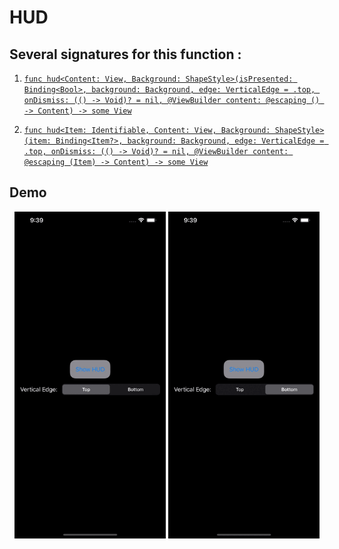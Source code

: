 # HUD

## Several signatures for this function : 
1. [`func hud<Content: View, Background: ShapeStyle>(isPresented: Binding<Bool>, background: Background, edge: VerticalEdge = .top, onDismiss: (() -> Void)? = nil, @ViewBuilder content: @escaping () -> Content) -> some View`](HUDBool.md)

2. [`func hud<Item: Identifiable, Content: View, Background: ShapeStyle>(item: Binding<Item?>, background: Background, edge: VerticalEdge = .top, onDismiss: (() -> Void)? = nil, @ViewBuilder content: @escaping (Item) -> Content) -> some View`](HUDItem.md)

## Demo
<p align="center">
	<img src="/Documentation/Assets/HUDTop.gif" width="48%">
	<img src="/Documentation/Assets/HUDBottom.gif" width="48%">
</p>